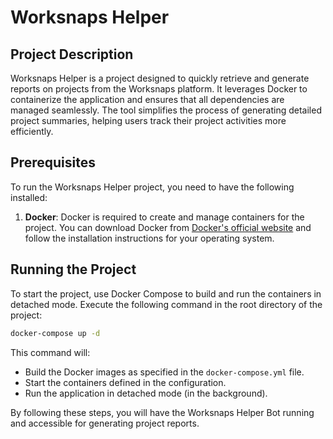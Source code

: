 
# Worksnaps Helper

## Project Description
Worksnaps Helper is a project designed to quickly retrieve and generate reports on projects from the Worksnaps platform. It leverages Docker to containerize the application and ensures that all dependencies are managed seamlessly. The tool simplifies the process of generating detailed project summaries, helping users track their project activities more efficiently.

## Prerequisites
To run the Worksnaps Helper project, you need to have the following installed:

1. **Docker**: Docker is required to create and manage containers for the project. You can download Docker from [Docker's official website](https://www.docker.com/products/docker-desktop) and follow the installation instructions for your operating system.

## Running the Project
To start the project, use Docker Compose to build and run the containers in detached mode. Execute the following command in the root directory of the project:

```sh
docker-compose up -d
```

This command will:

- Build the Docker images as specified in the `docker-compose.yml` file.
- Start the containers defined in the configuration.
- Run the application in detached mode (in the background).

By following these steps, you will have the Worksnaps Helper Bot running and accessible for generating project reports.
